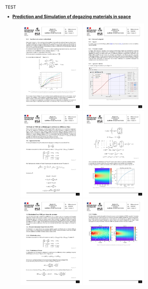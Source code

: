 TEST
- **[Prediction and Simulation of degazing materials in space](./Internships/CNES/CNES_rapport_2024.pdf)**

<div align="center">
    <img width="200vh" src="./Internships/CNES/CNES_rapport_2024-images-34.jpg" />
    <img width="200vh" src="./Internships/CNES/CNES_rapport_2024-images-35.jpg" />
    <img width="200vh" src="./Internships/CNES/CNES_rapport_2024-images-39.jpg" />
    <img width="200vh" src="./Internships/CNES/CNES_rapport_2024-images-40.jpg" />
    <img width="200vh" src="./Internships/CNES/CNES_rapport_2024-images-41.jpg" />
    <img width="200vh" src="./Internships/CNES/CNES_rapport_2024-images-42.jpg" />
</div>